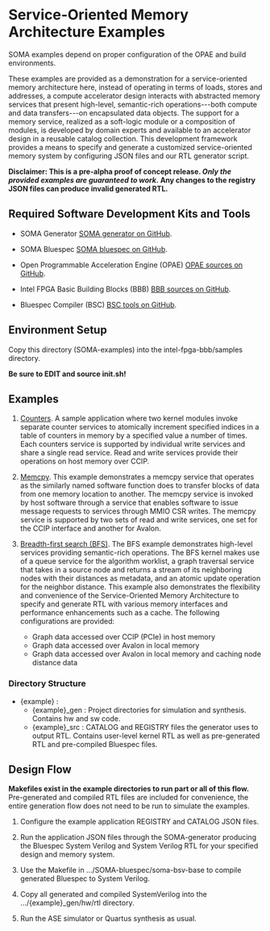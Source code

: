 # Service-Oriented Memory Architecture Examples

SOMA examples depend on proper configuration of the OPAE and build environments.

These examples are provided as a demonstration for a service-oriented memory architecture here, instead of operating in terms of loads, stores and addresses, a compute accelerator design interacts with abstracted memory services that present high-level, semantic-rich operations---both compute and data transfers---on encapsulated data objects. The support for a memory service, realized as a soft-logic module or a composition of modules, is developed by domain experts and available to an accelerator design in a reusable catalog collection. This development framework provides a means to specify and generate a customized service-oriented memory system by configuring JSON files and our RTL generator script.

**Disclaimer: This is a pre-alpha proof of concept release. _Only the provided examples are guaranteed to work._ Any changes to the registry JSON files can produce invalid generated RTL.**

## Required Software Development Kits and Tools

- SOMA Generator [SOMA generator on GitHub](https://github.com/Service-Oriented-Memory-Architecure/SOMA-generator).

- SOMA Bluespec [SOMA bluespec on GitHub](https://github.com/Service-Oriented-Memory-Architecure/SOMA-bluespec).

- Open Programmable Acceleration Engine (OPAE) [OPAE sources on GitHub](https://github.com/OPAE/opae-sdk).

- Intel FPGA Basic Building Blocks (BBB) [BBB sources on GitHub](https://github.com/OPAE/intel-fpga-bbb).

- Bluespec Compiler (BSC) [BSC tools on GitHub](https://github.com/B-Lang-org/bsc).

## Environment Setup

Copy this directory (SOMA-examples) into the intel-fpga-bbb/samples directory. 

**Be sure to EDIT and source init.sh!**

## Examples 

1. [Counters](01_counters). A sample application where two kernel modules invoke separate counter services to atomically increment specified indices in a table of counters in memory by a specified value a number of times. Each counters service is supported by individual write services and share a single read service. Read and write services provide their operations on host memory over CCIP.

2. [Memcpy](02_memcpy). This example demonstrates a memcpy service that operates as the similarly named software function does to transfer blocks of data from one memory location to another. The memcpy service is invoked by host software through a service that enables software to issue message requests to services through MMIO CSR writes. The memcpy service is supported by two sets of read and write services, one set for the CCIP interface and another for Avalon.

3. [Breadth-first search (BFS)](03_bfs). The BFS example demonstrates high-level services providing semantic-rich operations. The BFS kernel makes use of a queue service for the algorithm worklist, a graph traversal service that takes in a source node and returns a stream of its neighboring nodes with their distances as metadata, and an atomic update operation for the neighbor distance. 
This example also demonstrates the flexibility and convenience of the Service-Oriented Memory Architecture to specify and generate RTL with various memory interfaces and performance enhancements such as a cache. The following configurations are provided:  
   - Graph data accessed over CCIP (PCIe) in host memory
   - Graph data accessed over Avalon in local memory
   - Graph data accessed over Avalon in local memory and caching node distance data

### Directory Structure

- \{example\} : 
  - \{example\}\_gen : 
    Project directories for simulation and synthesis. Contains hw and sw code.
  - \{example\}\_src : 
    CATALOG and REGISTRY files the generator uses to output RTL. 
    Contains user-level kernel RTL as well as pre-generated RTL and pre-compiled Bluespec files.  

## Design Flow

**Makefiles exist in the example directories to run part or all of this flow.** Pre-generated and compiled RTL files are included for convenience, the entire generation flow does not need to be run to simulate the examples. 

1. Configure the example application REGISTRY and CATALOG JSON files. 

2. Run the application JSON files through the SOMA-generator producing the Bluespec System Verilog
   and System Verilog RTL for your specified design and memory system. 

3. Use the Makefile in .../SOMA-bluespec/soma-bsv-base to compile generated Bluespec to System Verilog.

4. Copy all generated and compiled SystemVerilog into the .../\{example\}\_gen/hw/rtl directory.

5. Run the ASE simulator or Quartus synthesis as usual. 


